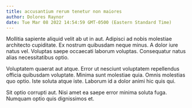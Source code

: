 ```yaml
---
title: accusantium rerum tenetur non maiores
author: Dolores Raynor
date: Tue Mar 08 2022 14:54:59 GMT-0500 (Eastern Standard Time)
---
```

Mollitia sapiente aliquid velit ab ut in aut. Adipisci ad nobis molestiae architecto cupiditate. Ex nostrum quibusdam neque minus. A dolor iure natus vel. Voluptas saepe occaecati laborum voluptas. Consequatur natus alias necessitatibus optio.

 Voluptatem quaerat aut atque. Error ut nesciunt voluptatem repellendus officia quibusdam voluptate. Minima sunt molestiae quia. Omnis molestias quo optio. Iste soluta atque iste. Laborum id a dolor animi hic quis qui.

 Sit optio corrupti aut. Nisi amet ea saepe error minima soluta fuga. Numquam optio quis dignissimos et.